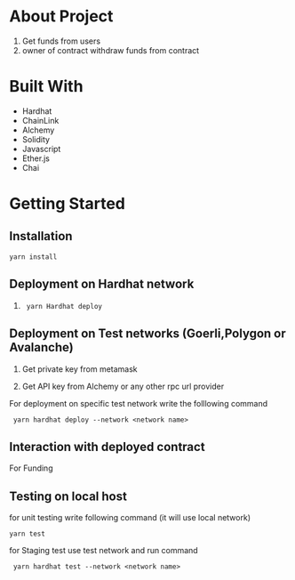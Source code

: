 # About Project
1. Get funds from users
2. owner of contract withdraw funds from contract

# Built With
* Hardhat 
* ChainLink
* Alchemy
* Solidity
* Javascript
* Ether.js
* Chai

# Getting Started

## Installation

``` yarn install ``` 

## Deployment on Hardhat network

1. ``` yarn Hardhat deploy```

## Deployment on Test networks (Goerli,Polygon or Avalanche)

1. Get private key from metamask  

2. Get API key from Alchemy or any other rpc url provider 

For deployment on specific test network write the folllowing command 

``` yarn hardhat deploy --network <network name>```

## Interaction with deployed contract 

For Funding 


## Testing on local host 

for unit testing write following command (it will use local network)

``` yarn test ```

for Staging test use test network and run command 

``` yarn hardhat test --network <network name>```







